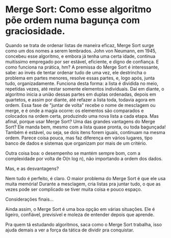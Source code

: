 # Merge Sort: Como esse algoritmo põe ordem numa bagunça com graciosidade.

Quando se trata de ordenar listas de maneira eficaz, Merge Sort surge como um dos nomes a serem lembrados. John von Neumann, em 1945, concebeu esse algoritmo, e embora já tenha uma certa idade, continua muitíssimo empregado por ser estável, eficiente, e digno de confiança.
E como funciona na prática, hm?
A premissa do Merge Sort é interessante, sabe: ao invés de tentar ordenar tudo de uma vez, ele destrincha o problema em partes menores, resolve essas partes, e, logo após, junta tudo, organizadamente. Funciona desta forma: a lista é dividida no meio, repetidas vezes, até restar somente elementos individuais. Daí em diante, o algoritmo inicia a união dessas partes em duplas ordenadas, depois em quartetos, e assim por diante, até refazer a lista toda, todavia agora em ordem.
Essa fase de "juntar de volta" recebe o nome de mesclagem ou merge, e é onde a magia ocorre: os elementos são comparados e colocados na ordem certa, produzindo uma nova lista a cada etapa.
Mas afinal, porque usar Merge Sort?
Uma das grandes vantagens do Merge Sort? Ele manda bem, mesmo com a lista quase pronta, ou toda bagunçada! Também é estável, ou seja, se dois itens forem iguais, continuam na mesma ordem. Parece coisa pouca, mas faz diferença em vários lugares, tipo banco de dados e sistemas que organizam por mais de um critério.

Outra coisa boa: o desempenho se mantém sempre bom, com a complexidade por volta de O(n log n), não importando a ordem dos dados.

Mas, e as desvantagens?

Nem tudo é perfeito, é claro. O maior problema do Merge Sort é que ele usa muita memória! Durante a mesclagem, cria listas pra juntar tudo, o que as vezes pode ser complicado se tiver muita coisa e pouco espaço.

Considerações finais...

Ainda assim, o Merge Sort é uma boa opção em várias situações.
Ele é ligeiro, confiável, previsível e moleza de entender depois que aprende.

Pra quem tá estudando algoritmos, saca como o Merge Sort trabalha, isso ajuda demais a ver a força da tática de dividir pra conquistar.
